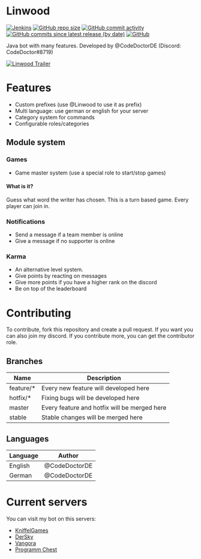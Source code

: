 # Linwood
[![Jenkins](https://img.shields.io/jenkins/build?jobUrl=https%3A%2F%2Fci.codemc.io%2Fjob%2FCodeDoctorDE%2Fjob%2FLinwood&style=for-the-badge)](https://ci.codemc.io/job/CodeDoctorDE/job/Linwood)
[![GitHub repo size](https://img.shields.io/github/repo-size/CodeDoctorDE/Linwood?style=for-the-badge)](https://github.com/CodeDoctorDE/Linwood/archive/master.zip)
[![GitHub commit activity](https://img.shields.io/github/commit-activity/m/CodeDoctorDE/Linwood?style=for-the-badge)](https://github.com/CodeDoctorDE/Linwood/commits/master)
[![GitHub commits since latest release (by date)](https://img.shields.io/github/commits-since/CodeDoctorDE/Linwood/latest?style=for-the-badge)](https://github.com/CodeDoctorDE/Linwood/releases/latest)
[![GitHub](https://img.shields.io/github/license/CodeDoctorDE/Linwood?style=for-the-badge)](LICENSE)


Java bot with many features. Developed by @CodeDoctorDE (Discord: CodeDoctor#8719)

[![Linwood Trailer](https://img.youtube.com/vi/m1mac2d19Fo/0.jpg)](https://www.youtube.com/watch?v=m1mac2d19Fo)

# Features

* Custom prefixes (use @Linwood to use it as prefix)
* Multi language: use german or english for your server
* Category system for commands
* Configurable roles/categories

## Module system

### Games
* Game master system (use a special role to start/stop games)

#### What is it?
Guess what word the writer has chosen. This is a turn based game. Every player can join in.

### Notifications
* Send a message if a team member is online
* Give a message if no supporter is online

### Karma
* An alternative level system.
* Give points by reacting on messages
* Give more points if you have a higher rank on the discord
* Be on top of the leaderboard

# Contributing

To contribute, fork this repository and create a pull request. If you want you can also join my discord. If you contribute more, you can get the contributor role.

## Branches

Name | Description
--- | ---
feature/* | Every new feature will developed here
hotfix/* | Fixing bugs will be developed here
master | Every feature and hotfix will be merged here 
stable | Stable changes will be merged here

## Languages

Language | Author
--- | ---
English | @CodeDoctorDE
German | @CodeDoctorDE


# Current servers
You can visit my bot on this servers:
* [KniffelGames](https://discord.gg/J7EUgvN)
* [DerSky](https://discord.gg/5NNyexY)
* [Vangora](https://discord.gg/F2yuUXR)
* [Programm Chest](https://discord.gg/7AQyGPq)
